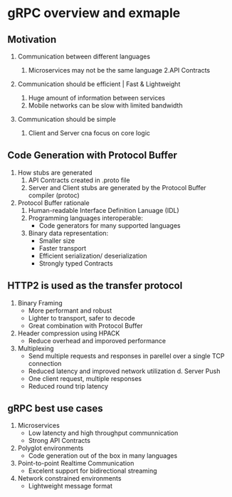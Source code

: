 # gRPC overview and exmaple
## Motivation
1. Communication between different languages
    1. Microservices may not be the same language
    2.API Contracts

2. Communication should be efficient | Fast & Lightweight
    1. Huge amount of information between services
    2. Mobile networks can be slow with limited bandwidth
3. Communication should be simple
    1. Client and Server cna focus on core logic

## Code Generation with Protocol Buffer
1. How stubs are generated
    1. API Contracts created in .proto file
    2. Server and Client stubs are generated by the Protocol Buffer compiler (protoc)
2. Protocol Buffer rationale
    1. Human-readable Interface Definition Lanuage (IDL)
    2. Programming languages interoperable:
        - Code generators for many supported languages
    3. Binary data representation:
        - Smaller size
        - Faster transport
        - Efficient serialization/ deserialization
        - Strongly typed Contracts

## HTTP2 is used as the transfer protocol
1. Binary Framing
    - More performant and robust
    - Lighter to transport, safer to decode
    - Great combination with Protocol Buffer
2. Header compression using HPACK
    - Reduce overhead and imporoved performance
3. Multiplexing
    - Send multiple requests and responses in parellel over a single TCP connection
    - Reduced latency and improved network utilization
d. Server Push
    - One client request, multiple responses
    - Reduced round trip latency

## gRPC best use cases
1. Microservices
    - Low latencty and high throughput communnication
    - Strong API Contracts
2. Polyglot environments
    - Code generation out of the box in many languages
3. Point-to-point Realtime Communication
    - Excelent support for bidirectional streaming
4. Network constrained environments
    - Lightweight message format








